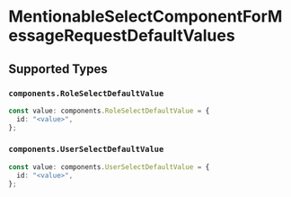 # MentionableSelectComponentForMessageRequestDefaultValues


## Supported Types

### `components.RoleSelectDefaultValue`

```typescript
const value: components.RoleSelectDefaultValue = {
  id: "<value>",
};
```

### `components.UserSelectDefaultValue`

```typescript
const value: components.UserSelectDefaultValue = {
  id: "<value>",
};
```

